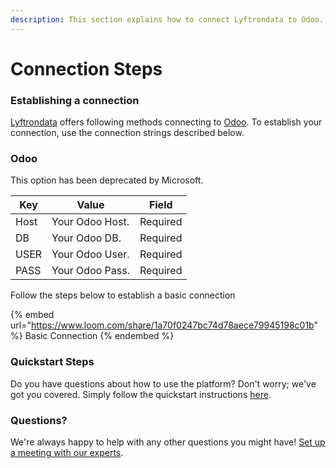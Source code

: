 ```yaml
---
description: This section explains how to connect Lyftrondata to Odoo.
---
```


# Connection Steps

### Establishing a connection

[Lyftrondata](https://www.lyftrondata.com) offers following methods connecting to [Odoo](https://www.lyftrondata.com/integration/finance-analytics/odoo/). To establish your connection, use the connection strings described below.

### Odoo

This option has been deprecated by Microsoft.

| Key  | Value           | Field    |
| ---- | --------------- | -------- |
| Host | Your Odoo Host. | Required |
| DB   | Your Odoo DB.   | Required |
| USER | Your Odoo User. | Required |
| PASS | Your Odoo Pass. | Required |

Follow the steps below to establish a basic connection

{% embed url="https://www.loom.com/share/1a70f0247bc74d78aece79945198c01b" %}
Basic Connection
{% endembed %}

### Quickstart Steps

Do you have questions about how to use the platform? Don't worry; we've got you covered. Simply follow the quickstart instructions [here](./).

### Questions? <a href="#questions" id="questions"></a>

We're always happy to help with any other questions you might have! [Set up a meeting with our experts](https://www.lyftrondata.com/book-a-meeting/).
